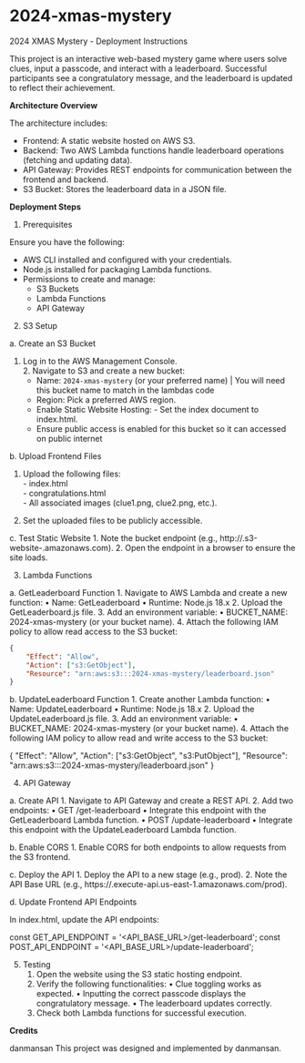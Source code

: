 # 2024-xmas-mystery
2024 XMAS Mystery - Deployment Instructions

This project is an interactive web-based mystery game where users solve clues, input a passcode, and interact with a leaderboard. Successful participants see a congratulatory message, and the leaderboard is updated to reflect their achievement.

**Architecture Overview**

The architecture includes:  
- Frontend: A static website hosted on AWS S3.  
-	Backend: Two AWS Lambda functions handle leaderboard operations (fetching and updating data).  
-	API Gateway: Provides REST endpoints for communication between the frontend and backend.  
-	S3 Bucket: Stores the leaderboard data in a JSON file.  

**Deployment Steps**

1. Prerequisites

Ensure you have the following:  
-	AWS CLI installed and configured with your credentials.  
- Node.js installed for packaging Lambda functions.  
- Permissions to create and manage:  
  - S3 Buckets
  - Lambda Functions
  - API Gateway

2. S3 Setup

a. Create an S3 Bucket  
  1.	Log in to the AWS Management Console.  
	2.	Navigate to S3 and create a new bucket:
    	- Name: `2024-xmas-mystery` (or your preferred name) | You will need this bucket name to match in the lambdas code  
    	- Region: Pick a preferred AWS region.  
    	- Enable Static Website Hosting:
      - Set the index document to index.html.  
    	-	Ensure public access is enabled for this bucket so it can accessed on public internet  

b. Upload Frontend Files  
  1.	Upload the following files:  
    - index.html  
    - congratulations.html  
    - All associated images (clue1.png, clue2.png, etc.).
    	
  2.	Set the uploaded files to be publicly accessible.

c. Test Static Website
	1.	Note the bucket endpoint (e.g., http://<bucket-name>.s3-website-<region>.amazonaws.com).
	2.	Open the endpoint in a browser to ensure the site loads.

3. Lambda Functions

a. GetLeaderboard Function
	1.	Navigate to AWS Lambda and create a new function:
	•	Name: GetLeaderboard
	•	Runtime: Node.js 18.x
	2.	Upload the GetLeaderboard.js file.
	3.	Add an environment variable:
	•	BUCKET_NAME: 2024-xmas-mystery (or your bucket name).
	4.	Attach the following IAM policy to allow read access to the S3 bucket:

```json
{
    "Effect": "Allow",
    "Action": ["s3:GetObject"],
    "Resource": "arn:aws:s3:::2024-xmas-mystery/leaderboard.json"
}
```



b. UpdateLeaderboard Function
	1.	Create another Lambda function:
	•	Name: UpdateLeaderboard
	•	Runtime: Node.js 18.x
	2.	Upload the UpdateLeaderboard.js file.
	3.	Add an environment variable:
	•	BUCKET_NAME: 2024-xmas-mystery (or your bucket name).
	4.	Attach the following IAM policy to allow read and write access to the S3 bucket:

{
    "Effect": "Allow",
    "Action": ["s3:GetObject", "s3:PutObject"],
    "Resource": "arn:aws:s3:::2024-xmas-mystery/leaderboard.json"
}

4. API Gateway

a. Create API
	1.	Navigate to API Gateway and create a REST API.
	2.	Add two endpoints:
	•	GET /get-leaderboard
	•	Integrate this endpoint with the GetLeaderboard Lambda function.
	•	POST /update-leaderboard
	•	Integrate this endpoint with the UpdateLeaderboard Lambda function.

b. Enable CORS
	1.	Enable CORS for both endpoints to allow requests from the S3 frontend.

c. Deploy the API
	1.	Deploy the API to a new stage (e.g., prod).
	2.	Note the API Base URL (e.g., https://<api-id>.execute-api.us-east-1.amazonaws.com/prod).

d. Update Frontend API Endpoints

In index.html, update the API endpoints:

const GET_API_ENDPOINT = '<API_BASE_URL>/get-leaderboard';
const POST_API_ENDPOINT = '<API_BASE_URL>/update-leaderboard';

5. Testing
	1.	Open the website using the S3 static hosting endpoint.
	2.	Verify the following functionalities:
	•	Clue toggling works as expected.
	•	Inputting the correct passcode displays the congratulatory message.
	•	The leaderboard updates correctly.
	3.	Check both Lambda functions for successful execution.

**Credits**

danmansan
This project was designed and implemented by danmansan.
